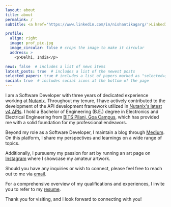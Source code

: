 ```yaml
---
layout: about
title: about
permalink: /
subtitle: <a href='https://www.linkedin.com/in/nishantikagarg/'>LinkedIn</a> | <a href='mailto:nishantikagarg@gmail.com'>Mail</a> | 

profile:
  align: right
  image: prof_pic.jpg
  image_circular: false # crops the image to make it circular
  address: >
    <p>Delhi, India</p>

news: false  # includes a list of news items
latest_posts: true  # includes a list of the newest posts
selected_papers: true # includes a list of papers marked as "selected={true}"
social: true  # includes social icons at the bottom of the page
---
```


I am a Software Developer with three years of dedicated experience working at [Nutanix](https://www.nutanix.com/). Throughout my tenure, I have actively contributed to the development of the API development framework utilized in [Nutanix's latest v4 APIs](https://www.nutanix.dev/api-reference-v4/). I hold a Bachelor of Engineering (B.E.) degree in Electronics and Electrical Engineering from [BITS Pilani, Goa Campus](https://www.bits-pilani.ac.in/goa/), which has provided me with a solid foundation for my professional endeavors.

Beyond my role as a Software Developer, I maintain a blog through [Medium](https://medium.com/@nishantikagarg). On this platform, I share my perspectives and learnings on a wide range of topics. 

Additionally, I pursuemy my passion for art by running an art page on [Instagram](https://www.instagram.com/bynishantika/) where I showcase my amateur artwork.

Should you have any inquiries or wish to connect, please feel free to reach out to me via [email](mailto:nishantikagarg@gmail.com). 

For a comprehensive overview of my qualifications and experiences, I invite you to refer to my [resume](/assets/pdf/NishantikaGargResume2023.pdf). 

Thank you for visiting, and I look forward to connecting with you!